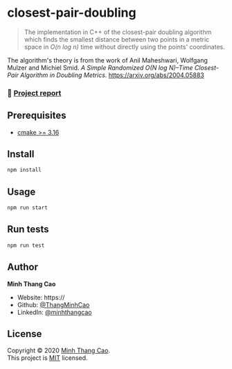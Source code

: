 # closest-pair-doubling

> The implementation in C++ of the closest-pair doubling algorithm which finds the smallest distance between two points in a metric space in *O(n log n)* time without directly using the points' coordinates.  

The algorithm's theory is from the work of Anil Maheshwari, Wolfgang Mulzer and Michiel Smid.
*A Simple Randomized O(N log N)–Time Closest-Pair Algorithm in Doubling Metrics*.
https://arxiv.org/abs/2004.05883

### 📝 [Project report](https://github.com/ThangMinhCao/closestpairdoubling/blob/master/report/report/Project_Report.pdf)

## Prerequisites

- [cmake >= 3.16](https://cmake.org/) 

## Install

```sh
npm install
```

## Usage

```sh
npm run start
```

## Run tests

```sh
npm run test
```

## Author

**Minh Thang Cao**

* Website: https://
* Github: [@ThangMinhCao](https://github.com/ThangMinhCao)
* LinkedIn: [@minhthangcao](https://linkedin.com/in/minhthangcao)

## License

Copyright © 2020 [Minh Thang Cao](https://github.com/ThangMinhCao).<br />
This project is [MIT](https://github.com/ThangMinhCao/closestpairdoubling/blob/master/LICENSE) licensed.

